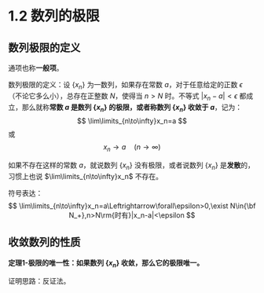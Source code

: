 # 1.2 数列的极限

## 数列极限的定义

通项也称**一般项**。

数列极限的定义：设 $\{x_n\}$ 为一数列，如果存在常数 $a$，对于任意给定的正数 $\epsilon$（不论它多么小），总存在正整数 $N$，使得当 $n>N$ 时。不等式 $| x_n-a |<\epsilon$ 都成立，那么就称**常数 $a$ 是数列 $\{x_n\}$ 的极限，或者称数列 $\{x_n\}$ 收敛于 $a$**，记为：
$$
\lim\limits_{n\to\infty}x_n=a
$$
或
$$
x_n\to a\quad(n\to\infty)
$$

如果不存在这样的常数 $a$，就说数列 $\{x_n\}$ 没有极限，或者说数列 $\{x_n\}$ 是**发散**的，习惯上也说 $\lim\limits_{n\to\infty}x_n$ 不存在。

符号表达：
$$
\lim\limits_{n\to\infty}x_n=a\Leftrightarrow\forall\epsilon>0,\exist N\in{\bf N_+},n>N\rm{时有}|x_n-a|<\epsilon
$$

## 收敛数列的性质

**定理1-极限的唯一性：如果数列 $\{x_n\}$ 收敛，那么它的极限唯一。**

证明思路：反证法。
